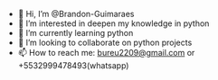 - 👋 Hi, I’m @Brandon-Guimaraes
- 👀 I’m interested in deepen my knowledge in python
- 🌱 I’m currently learning python
- 💞️ I’m looking to collaborate on python projects
- 📫 How to reach me: bureu2209@gmail.com or +5532999478493(whatsapp)

<!---
Brandon-Guimaraes/Brandon-Guimaraes is a ✨ special ✨ repository because its `README.md` (this file) appears on your GitHub profile.
You can click the Preview link to take a look at your changes.
--->
